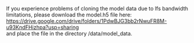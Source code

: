 If you experience problems of cloning the model data due to lfs bandwidth limitations, please download the model.h5 file here:    
https://drive.google.com/drive/folders/1PdwBJG3bb2rNwuFR8M-u93KndFHizhpa?usp=sharing    
and place the file in the directory /data/model_data.